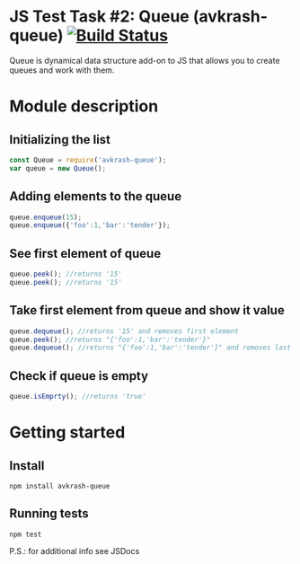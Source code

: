 # JS Test Task #2: Queue (avkrash-queue) [![Build Status](https://travis-ci.org/avkrash/jsqueue.svg?branch=master)](https://travis-ci.org/avkrash/jsqueue)

Queue is dynamical data structure add-on to JS that allows you to create queues and work with them.

# Module description

## Initializing the list
```javascript
const Queue = require('avkrash-queue');
var queue = new Queue();
```
## Adding elements to the queue
```javascript
queue.enqueue(15);
queue.enqueue({'foo':1,'bar':'tender'});
```
## See first element of queue
```javascript
queue.peek(); //returns '15'
queue.peek(); //returns '15'
```
## Take first element from queue and show it value
```javascript
queue.dequeue(); //returns '15' and removes first element
queue.peek(); //returns "{'foo':1,'bar':'tender'}"
queue.dequeue(); //returns "{'foo':1,'bar':'tender'}" and removes last element from queue
```
## Check if queue is empty
```javascript
queue.isEmprty(); //returns 'true'
```

# Getting started
## Install
```
npm install avkrash-queue
```

## Running tests
```
npm test
```

P.S.: for additional info see JSDocs
